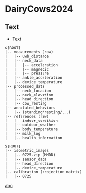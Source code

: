 # DairyCows2024



Text
------

*   Text





```
${ROOT}
|-- measurements (raw)
|   |-- uwb_distance
|   |-- neck_data
|   |   |-- acceleration
|   |   |-- magnetic
|   |   |-- pressure
|   |-- ankle_acceleration
|   |-- device_temperature
|-- processed_data
|   |-- neck_location
|   |-- neck_elevation
|   |-- head_direction
|   |-- cow_resting
|-- annotated_behaviors
|   |-- (standing/resting/...)
|-- references (raw)
|   |-- indoor_condition
|   |-- outdoor_weather
|   |-- body_temperature
|   |-- milk_log
|   |-- health_information

```

```
${ROOT}
|-- isometric_images
|   |-- 0725.zip (MMDD)
|   |-- sensor_data
|   |-- head_direction
|   |-- device_temperature
|-- calibration (projection matrix)
|   |-- 0725
```

[abc](abc)

<!--```
${ROOT}
|-- visual_data
|   |-- neck_data
|   |   |-- uwb_distance
|   |   |-- sensor_data
|   |   |-- head_direction
|   |   |-- device_temperature
|   |-- location_data
|   |-- ankle_data
```-->